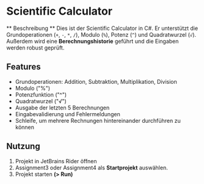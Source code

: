 # Scientific Calculator

** Beschreibung **
Dies ist der Scientific Calculator in C#. Er unterstützt die Grundoperationen (`+`, `-`, `*`, `/`), Modulo (`%`), Potenz (`^`) und Quadratwurzel (`√`). Außerdem wird eine **Berechnungshistorie** geführt und die Eingaben werden robust geprüft.

## Features
- Grundoperationen: Addition, Subtraktion, Multiplikation, Division
- Modulo ("%")
- Potenzfunktion ("^")
- Quadratwurzel ("√")
- Ausgabe der letzten 5 Berechnungen
- Eingabevalidierung und Fehlermeldungen
- Schleife, um mehrere Rechnungen hintereinander durchführen zu können

## Nutzung
1. Projekt in JetBrains Rider öffnen
2. Assignment3 oder Assignment4 als **Startprojekt** auswählen.
3. Projekt starten **(> Run)** 